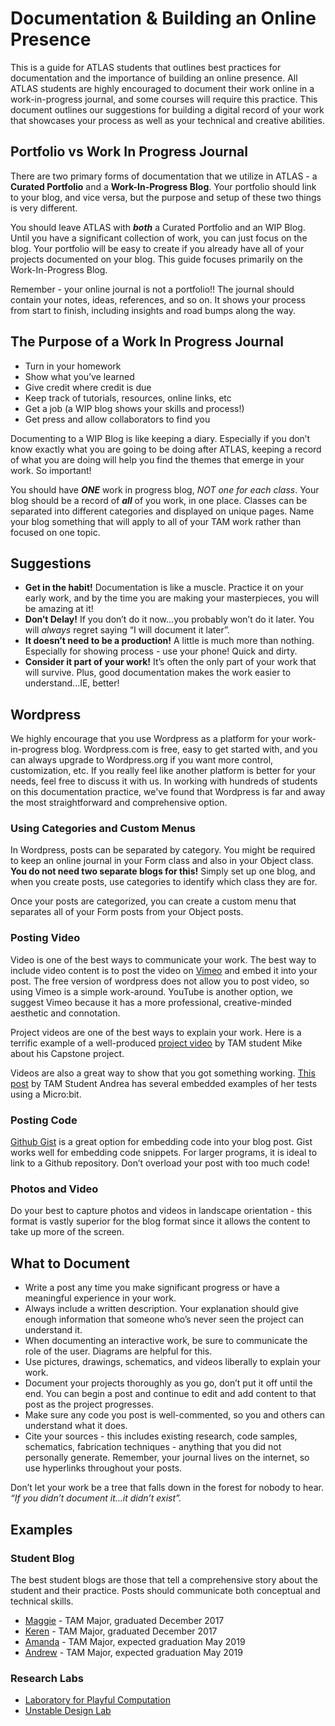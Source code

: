 # Documentation & Building an Online Presence

This is a guide for ATLAS students that outlines best practices for documentation and the importance of building an online presence. All ATLAS students are highly encouraged to document their work online in a work-in-progress journal, and some courses will require this practice. This document outlines our suggestions for building a digital record of your work that showcases your process as well as your technical and creative abilities.


## Portfolio vs Work In Progress Journal

There are two primary forms of documentation that we utilize in ATLAS - a **Curated Portfolio** and a **Work-In-Progress Blog**. Your portfolio should link to your blog, and vice versa, but the purpose and setup of these two things is very different. 

You should leave ATLAS with ***both*** a Curated Portfolio and an WIP Blog. Until you have a significant collection of work, you can just focus on the blog. Your portfolio will be easy to create if you already have all of your projects documented on your blog. This guide focuses primarily on the Work-In-Progress Blog. 

Remember - your online journal is not a portfolio!! The journal should contain your notes, ideas, references, and so on. It shows your process from start to finish, including insights and road bumps along the way. 


## The Purpose of a Work In Progress Journal 
+ Turn in your homework
+ Show what you’ve learned
+ Give credit where credit is due
+ Keep track of tutorials, resources, online links, etc
+ Get a job (a WIP blog shows your skills and process!)
+ Get press and allow collaborators to find you

Documenting to a WIP Blog is like keeping a diary. Especially if you don’t know exactly what you are going to be doing after ATLAS, keeping a record of what you are doing will help you find the themes that emerge in your work. So important!

You should have ***ONE*** work in progress blog, *NOT one for each class*. Your blog should be a record of ***all*** of you work, in one place. Classes can be separated into different categories and displayed on unique pages. Name your blog something that will apply to all of your TAM work rather than focused on one topic. 


## Suggestions
+ **Get in the habit!** Documentation is like a muscle. Practice it on your early work, and by the time you are making your masterpieces, you will be amazing at it!
+ **Don’t Delay!** If you don’t do it now...you probably won’t do it later. You will *always* regret saying “I will document it later”.
+ **It doesn’t need to be a production!** A little is much more than nothing. Especially for showing process - use your phone! Quick and dirty. 
+ **Consider it part of your work!** It’s often the only part of your work that will survive. Plus, good documentation makes the work easier to understand...IE, better!

## Wordpress
We highly encourage that you use Wordpress as a platform for your work-in-progress blog. Wordpress.com is free, easy to get started with, and you can always upgrade to Wordpress.org if you want more control, customization, etc. If you really feel like another platform is better for your needs, feel free to discuss it with us. In working with hundreds of students on this documentation practice, we've found that Wordpress is far and away the most straightforward and comprehensive option.

### Using Categories and Custom Menus
In Wordpress, posts can be separated by category. You might be required to keep an online journal in your Form class and also in your Object class. **You do not need two separate blogs for this!** Simply set up one blog, and when you create posts, use categories to identify which class they are for. 

Once your posts are categorized, you can create a custom menu that separates all of your Form posts from your Object posts. 

### Posting Video
Video is one of the best ways to communicate your work. The best way to include video content is to post the video on [Vimeo](https://vimeo.com/) and embed it into your post. The free version of wordpress does not allow you to post video, so using Vimeo is a simple work-around. YouTube is another option, we suggest Vimeo because it has a more professional, creative-minded aesthetic and connotation. 

Project videos are one of the best ways to explain your work. Here is a terrific example of a well-produced [project video](https://vimeo.com/248241674) by TAM student Mike about his Capstone project. 

Videos are also a great way to show that you got something working. [This post](https://andreacreativetech.wordpress.com/2018/04/16/prototype-2-exploring-microbit/) by TAM Student Andrea has several embedded examples of her tests using a Micro:bit. 

### Posting Code
[Github Gist](https://gist.github.com/) is a great option for embedding code into your blog post. Gist works well for embedding code snippets. For larger programs, it is ideal to link to a Github repository. Don’t overload your post with too much code!

### Photos and Video
Do your best to capture photos and videos in landscape orientation - this format is vastly superior for the blog format since it allows the content to take up more of the screen. 


## What to Document
+ Write a post any time you make significant progress or have a meaningful experience in your work. 
+ Always include a written description. Your explanation should give enough information that someone who’s never seen the project can understand it. 
+ When documenting an interactive work, be sure to communicate the role of the user. Diagrams are helpful for this. 
+ Use pictures, drawings, schematics, and videos liberally to explain your work.
+ Document your projects thoroughly as you go, don’t put it off until the end. You can begin a post and continue to edit and add content to that post as the project progresses.
+ Make sure any code you post is well-commented, so you and others can understand what it does. 
+ Cite your sources - this includes existing research, code samples, schematics, fabrication techniques - anything that you did not personally generate. Remember, your journal lives on the internet, so use hyperlinks throughout your posts. 


Don’t let your work be a tree that falls down in the forest for nobody to hear. *“If you didn’t document it...it didn’t exist”.*

## Examples 

### Student Blog 
The best student blogs are those that tell a comprehensive story about the student and their practice. Posts should communicate both conceptual and technical skills. 

+ [Maggie](https://littleformulations.wordpress.com/category/object/page/2/) - TAM Major, graduated December 2017
+ [Keren](https://kerenmegorycohen.wordpress.com/category/object/) - TAM Major, graduated December 2017
+ [Amanda](https://www.pinkthunderdesign.com/blog/) - TAM Major, expected graduation May 2019
+ [Andrew](https://andrewshepherdsite.wordpress.com/) - TAM Major, expected graduation May 2019

### Research Labs
+ [Laboratory for Playful Computation](https://www.playfulcomputation.group/blog)
+ [Unstable Design Lab](http://unstable.design/blog/)


